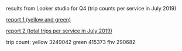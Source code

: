 results from Looker studio for Q4 (trip counts per service in July 2019)

[report 1 (yellow and green)](https://lookerstudio.google.com/s/oooYI4Ynq9s)

[report 2 (total trips per service in July 2019)](https://lookerstudio.google.com/s/niXcpkWC6qA)

trip count: yellow 3249042 green 415373 fhv 290682
